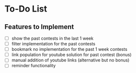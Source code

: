 # To-Do List

## Features to Implement
- [ ] show the past contests in the last 1 week
- [ ] filter implementation for the past contests 
- [ ] bookmark no implementation for the past 1 week contests 
- [ ] link population for youtube solution for past contest (bonus)
- [ ] manual addition of youtube links (alternative but no bonus)
- [ ] reminder functionality